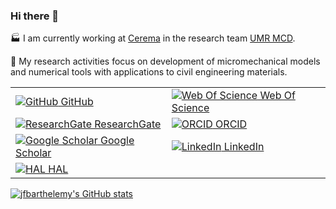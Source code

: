 ### Hi there 👋

🏭 I am currently working at [Cerema](https://www.cerema.fr/en) in the research team [UMR MCD](https://mcd.univ-gustave-eiffel.fr/).

🔬 My research activities focus on development of micromechanical models and numerical tools with applications to civil engineering materials.

|  |  |
|-----------|-----------|
| [![GitHub](https://www.iconarchive.com/download/i125331/pictogrammers/material/github.16.png) GitHub](https://github.com/jfbarthelemy) | [![Web Of Science](https://www.iconarchive.com/download/i147221/academicons-team/academicons/clarivate.16.png) Web Of Science](https://www.webofscience.com/wos/author/record/449919) |
| [![ResearchGate](https://www.iconarchive.com/download/i147316/academicons-team/academicons/researchgate.16.png) ResearchGate](https://www.researchgate.net/profile/Jean-Francois_Barthelemy) | [![ORCID](https://orcid.org/sites/default/files/images/orcid_16x16.png) ORCID](https://orcid.org/0000-0002-1968-8939) |
| [![Google Scholar](https://www.iconarchive.com/download/i147249/academicons-team/academicons/google-scholar.16.png) Google Scholar](https://scholar.google.com/citations?user=RVjtCiAAAAAJ&hl=en) | [![LinkedIn](https://www.iconarchive.com/download/i54049/danleech/simple/linkedin.16.png) LinkedIn](https://www.linkedin.com/in/jean-fran%C3%A7ois-barth%C3%A9l%C3%A9my-75b3122/) |
| [![HAL](https://www.iconarchive.com/download/i147251/academicons-team/academicons/hal.16.png) HAL](https://hal.archives-ouvertes.fr/search/index/?q=%2A&authIdHal_s=jfbarthelemy) |  |


<!-- [![GitHub](https://www.iconarchive.com/download/i125331/pictogrammers/material/github.16.png) GitHub](https://github.com/jfbarthelemy)
[![ResearchGate](https://www.iconarchive.com/download/i147316/academicons-team/academicons/researchgate.16.png) ResearchGate](https://www.researchgate.net/profile/Jean-Francois_Barthelemy)
[![Google Scholar](https://www.iconarchive.com/download/i147249/academicons-team/academicons/google-scholar.16.png) Google Scholar](https://scholar.google.com/citations?user=RVjtCiAAAAAJ&hl=en)
[![HAL](https://www.iconarchive.com/download/i147251/academicons-team/academicons/hal.16.png) HAL](https://hal.archives-ouvertes.fr/search/index/?q=%2A&authIdHal_s=jfbarthelemy)
[![Web Of Science](https://www.iconarchive.com/download/i147221/academicons-team/academicons/clarivate.16.png) Web Of Science](https://www.webofscience.com/wos/author/record/449919)
[![ORCID](https://orcid.org/sites/default/files/images/orcid_16x16.png) ORCID](https://orcid.org/0000-0002-1968-8939)
[![LinkedIn](https://www.iconarchive.com/download/i54049/danleech/simple/linkedin.16.png) LinkedIn](https://www.linkedin.com/in/jean-fran%C3%A7ois-barth%C3%A9l%C3%A9my-75b3122/) -->

[![jfbarthelemy's GitHub stats](https://github-readme-stats.vercel.app/api?username=jfbarthelemy)](https://github.com/anuraghazra/github-readme-stats)

<!--
**jfbarthelemy/jfbarthelemy** is a ✨ _special_ ✨ repository because its `README.md` (this file) appears on your GitHub profile.

Here are some ideas to get you started:

- 🔭 I’m currently working on ...
- 🌱 I’m currently learning ...
- 👯 I’m looking to collaborate on ...
- 🤔 I’m looking for help with ...
- 💬 Ask me about ...
- 📫 How to reach me: ...
- 😄 Pronouns: ...
- ⚡ Fun fact: ...
-->

